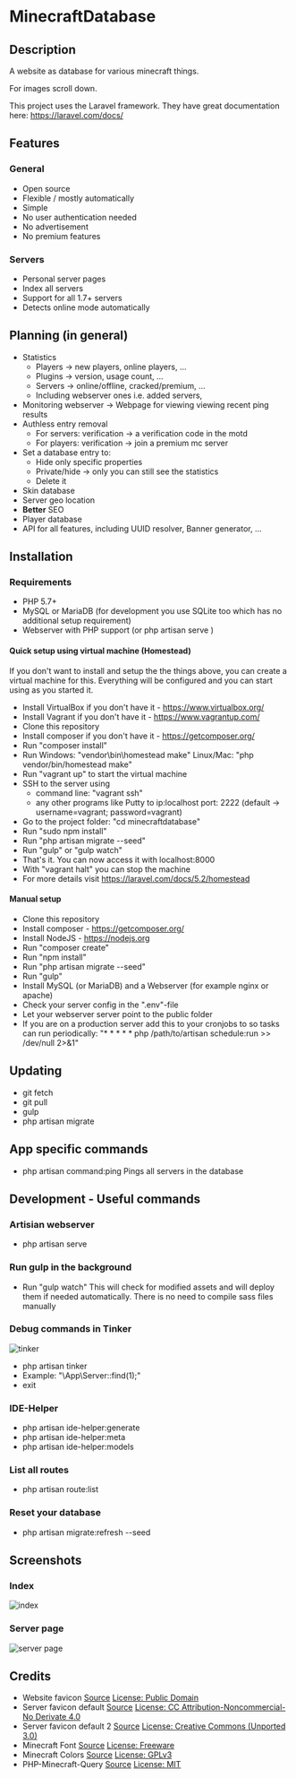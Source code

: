 # MinecraftDatabase

## Description

A website as database for various minecraft things.

For images scroll down.

This project uses the Laravel framework. They have great documentation here: https://laravel.com/docs/

## Features

### General

* Open source
* Flexible / mostly automatically
* Simple
* No user authentication needed
* No advertisement
* No premium features

### Servers

* Personal server pages
* Index all servers
* Support for all 1.7+ servers
* Detects online mode automatically

## Planning (in general)

* Statistics
    * Players -> new players, online players, ...
    * Plugins -> version, usage count, ...
    * Servers -> online/offline, cracked/premium, ...
    * Including webserver ones i.e. added servers,
* Monitoring webserver -> Webpage for viewing viewing recent ping results
* Authless entry removal
    * For servers: verification -> a verification code in the motd
    * For players: verification -> join a premium mc server
* Set a database entry to:
    * Hide only specific properties
    * Private/hide -> only you can still see the statistics
    * Delete it
* Skin database
* Server geo location
* **Better** SEO
* Player database
* API for all features, including UUID resolver, Banner generator, ...

## Installation

### Requirements

* PHP 5.7+
* MySQL or MariaDB (for development you use SQLite too which has no additional setup requirement)
* Webserver with PHP support (or php artisan serve )

#### Quick setup using virtual machine (Homestead)

If you don't want to install and setup the the things above, you can create a virtual machine for this. Everything
will be configured and you can start using as you started it.

* Install VirtualBox if you don't have it - https://www.virtualbox.org/
* Install Vagrant if you don't have it - https://www.vagrantup.com/
* Clone this repository
* Install composer if you don't have it - https://getcomposer.org/
* Run "composer install"
* Run
    Windows: "vendor\bin\homestead make"
    Linux/Mac: "php vendor/bin/homestead make"
* Run "vagrant up" to start the virtual machine
* SSH to the server using
    * command line: "vagrant ssh"
    * any other programs like Putty to ip:localhost port: 2222 (default -> username=vagrant; password=vagrant)
* Go to the project folder: "cd minecraftdatabase"
* Run "sudo npm install"
* Run "php artisan migrate --seed"
* Run "gulp" or "gulp watch"
* That's it. You can now access it with localhost:8000
* With "vagrant halt" you can stop the machine
* For more details visit https://laravel.com/docs/5.2/homestead

#### Manual setup

* Clone this repository
* Install composer - https://getcomposer.org/
* Install NodeJS - https://nodejs.org
* Run "composer create"
* Run "npm install"
* Run "php artisan migrate --seed"
* Run "gulp"
* Install MySQL (or MariaDB) and a Webserver (for example nginx or apache)
* Check your server config in the ".env"-file
* Let your webserver server point to the public folder
* If you are on a production server add this to your cronjobs to so tasks can run periodically:
    "* * * * * php /path/to/artisan schedule:run >> /dev/null 2>&1"

## Updating

* git fetch
* git pull
* gulp
* php artisan migrate

## App specific commands

* php artisan command:ping
    Pings all servers in the database

## Development - Useful commands

### Artisian webserver

* php artisan serve

### Run gulp in the background

* Run "gulp watch"
This will check for modified assets and will deploy them if needed automatically. There is no need to compile
sass files manually

### Debug commands in Tinker

![tinker](http://i.imgur.com/GDFeZIc.png)

* php artisan tinker
* Example: "\App\Server::find(1);"
* exit

### IDE-Helper

* php artisan ide-helper:generate
* php artisan ide-helper:meta
* php artisan ide-helper:models

### List all routes

* php artisan route:list

### Reset your database

* php artisan migrate:refresh --seed

## Screenshots

### Index

![index](http://i.imgur.com/50aiPOM.png)

### Server page

![server page](http://i.imgur.com/HHrgpl4.png)

## Credits

* Website favicon
[Source](https://www.wpclipart.com/computer/icons/database_symbol.png.html)
[License: Public Domain](https://www.wpclipart.com/terms.html)
* Server favicon default
[Source](http://www.iconarchive.com/show/minecraft-icons-by-chrisl21.2.html)
[License: CC Attribution-Noncommercial-No Derivate 4.0](http://creativecommons.org/licenses/by-nc-nd/4.0/)
* Server favicon default 2
[Source](https://www.iconfinder.com/icons/104823/minecraft_icon)
[License: Creative Commons (Unported 3.0)](https://creativecommons.org/licenses/by/3.0/)
* Minecraft Font
[Source](http://www.fonts2u.com/minecraft.schriftart)
[License: Freeware](https://creativecommons.org/licenses/by/3.0/)
* Minecraft Colors
[Source](https://github.com/Spirit55555/PHP-Minecraft)
[License: GPLv3](https://github.com/Spirit55555/PHP-Minecraft/blob/master/LICENSE)
* PHP-Minecraft-Query
[Source](https://github.com/xPaw/PHP-Minecraft-Query)
[License: MIT](https://github.com/xPaw/PHP-Minecraft-Query/blob/master/LICENSE)